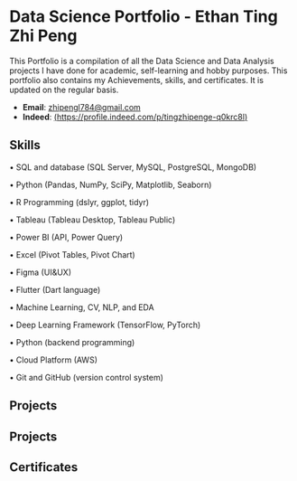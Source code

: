 # Data Science Portfolio - Ethan Ting Zhi Peng
This Portfolio is a compilation of all the Data Science and Data Analysis projects I have done for academic, self-learning and hobby purposes. This portfolio also contains my Achievements, skills, and certificates. It is updated on the regular basis.

- **Email**: [zhipengl784@gmail.com](zhipengl784@gmail.com)
- **Indeed**: [(https://profile.indeed.com/p/tingzhipenge-q0krc8l)](https://profile.indeed.com/p/tingzhipenge-q0krc8l)

## Skills
• SQL and database (SQL Server, MySQL, PostgreSQL, MongoDB)

• Python (Pandas, NumPy, SciPy, Matplotlib, Seaborn)

• R Programming (dslyr, ggplot, tidyr)

• Tableau (Tableau Desktop, Tableau Public)

• Power BI (API, Power Query)

• Excel (Pivot Tables, Pivot Chart)

• Figma (UI&UX)

• Flutter (Dart language)

• Machine Learning, CV, NLP, and EDA

• Deep Learning Framework (TensorFlow, PyTorch)

• Python (backend programming)

• Cloud Platform (AWS)

• Git and GitHub (version control system)

## Projects

## Projects
 
## Certificates
